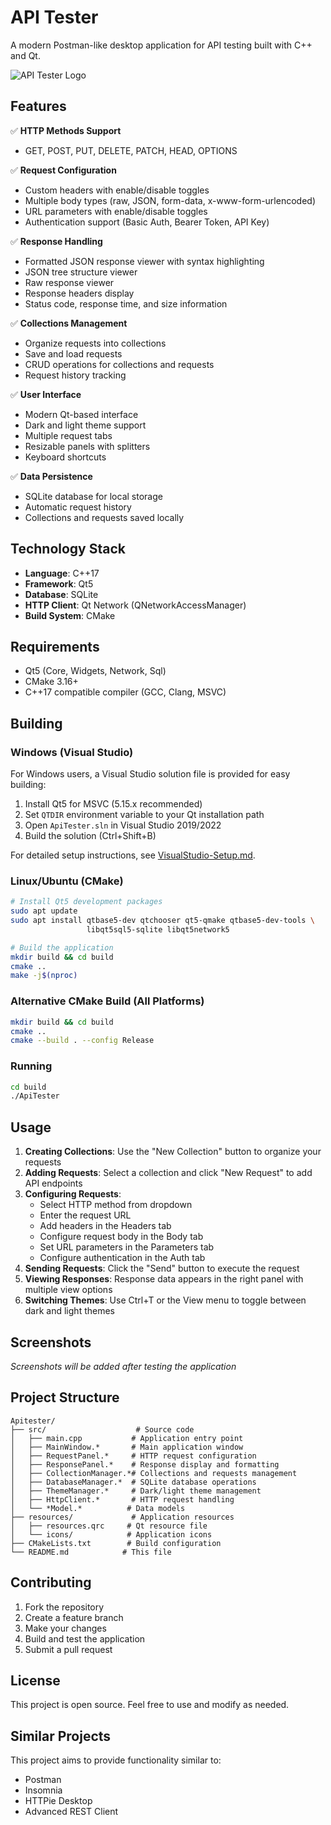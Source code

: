 # API Tester

A modern Postman-like desktop application for API testing built with C++ and Qt.

![API Tester Logo](resources/icons/app.ico)

## Features

✅ **HTTP Methods Support**
- GET, POST, PUT, DELETE, PATCH, HEAD, OPTIONS

✅ **Request Configuration**
- Custom headers with enable/disable toggles
- Multiple body types (raw, JSON, form-data, x-www-form-urlencoded)
- URL parameters with enable/disable toggles
- Authentication support (Basic Auth, Bearer Token, API Key)

✅ **Response Handling**
- Formatted JSON response viewer with syntax highlighting
- JSON tree structure viewer
- Raw response viewer
- Response headers display
- Status code, response time, and size information

✅ **Collections Management**
- Organize requests into collections
- Save and load requests
- CRUD operations for collections and requests
- Request history tracking

✅ **User Interface**
- Modern Qt-based interface
- Dark and light theme support
- Multiple request tabs
- Resizable panels with splitters
- Keyboard shortcuts

✅ **Data Persistence**
- SQLite database for local storage
- Automatic request history
- Collections and requests saved locally

## Technology Stack

- **Language**: C++17
- **Framework**: Qt5
- **Database**: SQLite
- **HTTP Client**: Qt Network (QNetworkAccessManager)
- **Build System**: CMake

## Requirements

- Qt5 (Core, Widgets, Network, Sql)
- CMake 3.16+
- C++17 compatible compiler (GCC, Clang, MSVC)

## Building

### Windows (Visual Studio)

For Windows users, a Visual Studio solution file is provided for easy building:

1. Install Qt5 for MSVC (5.15.x recommended)
2. Set `QTDIR` environment variable to your Qt installation path
3. Open `ApiTester.sln` in Visual Studio 2019/2022
4. Build the solution (Ctrl+Shift+B)

For detailed setup instructions, see [VisualStudio-Setup.md](VisualStudio-Setup.md).

### Linux/Ubuntu (CMake)

```bash
# Install Qt5 development packages
sudo apt update
sudo apt install qtbase5-dev qtchooser qt5-qmake qtbase5-dev-tools \
                 libqt5sql5-sqlite libqt5network5

# Build the application
mkdir build && cd build
cmake ..
make -j$(nproc)
```

### Alternative CMake Build (All Platforms)

```bash
mkdir build && cd build
cmake ..
cmake --build . --config Release
```

### Running

```bash
cd build
./ApiTester
```

## Usage

1. **Creating Collections**: Use the "New Collection" button to organize your requests
2. **Adding Requests**: Select a collection and click "New Request" to add API endpoints
3. **Configuring Requests**:
   - Select HTTP method from dropdown
   - Enter the request URL
   - Add headers in the Headers tab
   - Configure request body in the Body tab
   - Set URL parameters in the Parameters tab
   - Configure authentication in the Auth tab
4. **Sending Requests**: Click the "Send" button to execute the request
5. **Viewing Responses**: Response data appears in the right panel with multiple view options
6. **Switching Themes**: Use Ctrl+T or the View menu to toggle between dark and light themes

## Screenshots

*Screenshots will be added after testing the application*

## Project Structure

```
Apitester/
├── src/                    # Source code
│   ├── main.cpp           # Application entry point
│   ├── MainWindow.*       # Main application window
│   ├── RequestPanel.*     # HTTP request configuration
│   ├── ResponsePanel.*    # Response display and formatting
│   ├── CollectionManager.*# Collections and requests management
│   ├── DatabaseManager.*  # SQLite database operations
│   ├── ThemeManager.*     # Dark/light theme management
│   ├── HttpClient.*       # HTTP request handling
│   └── *Model.*          # Data models
├── resources/             # Application resources
│   ├── resources.qrc     # Qt resource file
│   └── icons/            # Application icons
├── CMakeLists.txt        # Build configuration
└── README.md            # This file
```

## Contributing

1. Fork the repository
2. Create a feature branch
3. Make your changes
4. Build and test the application
5. Submit a pull request

## License

This project is open source. Feel free to use and modify as needed.

## Similar Projects

This project aims to provide functionality similar to:
- Postman
- Insomnia
- HTTPie Desktop
- Advanced REST Client